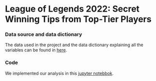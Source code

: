 # League of Legends 2022: Secret Winning Tips from Top-Tier Players 

### Data source and data dictionary
The data used in the project and the data dictionary explaining all the variables can be found in [here](Data). 

### Code
We implemented our analysis in this [jupyter notebbok](analysis.ipynb). 
